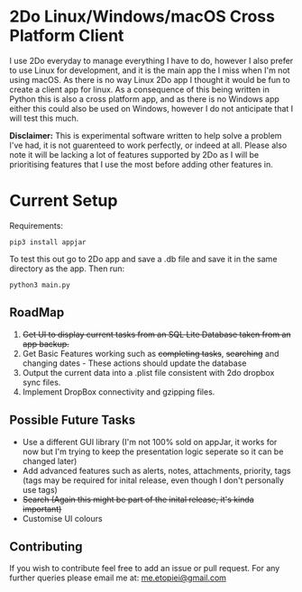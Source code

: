 # 2Do Linux/Windows/macOS Cross Platform Client

I use 2Do everyday to manage everything I have to do, however I also prefer to use Linux for development, and it is the main app the I miss when I'm not using macOS. As there is no way Linux 2Do app I thought it would be fun to create a client app for linux. As a consequence of this being written in Python this is also a cross platform app, and as there is no Windows app either this could also be used on Windows, however I do not anticipate that I will test this much.

**Disclaimer:** This is experimental software written to help solve a problem I've had, it is not guarenteed to work perfectly, or indeed at all. Please also note it will be lacking a lot of features supported by 2Do as I will be prioritising features that I use the most before adding other features in.

# Current Setup

Requirements:

	pip3 install appjar

To test this out go to 2Do app and save a .db file and save it in the same directory as the app.
Then run:

	python3 main.py

## RoadMap

1. ~~Get UI to display current tasks from an SQL Lite Database taken from an app backup.~~
2. Get Basic Features working such as ~~completing tasks~~, ~~searching~~ and changing dates - These actions should update the database
3. Output the current data into a .plist file consistent with 2do dropbox sync files.
4. Implement DropBox connectivity and gzipping files.

## Possible Future Tasks

 - Use a different GUI library (I'm not 100% sold on appJar, it works for now but I'm trying to keep the presentation logic seperate so it can be changed later)
 - Add advanced features such as alerts, notes, attachments, priority, tags (tags may be required for inital release, even though I don't personally use tags)
 - ~~Search (Again this might be part of the inital release, it's kinda important)~~
 - Customise UI colours

## Contributing

If you wish to contribute feel free to add an issue or pull request.
For any further queries please email me at: me.etopiei@gmail.com

